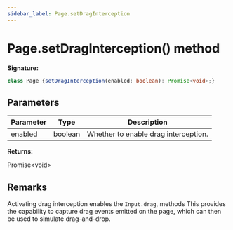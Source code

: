 ```yaml
---
sidebar_label: Page.setDragInterception
---
```

# Page.setDragInterception() method

**Signature:**

```typescript
class Page {setDragInterception(enabled: boolean): Promise<void>;}
```

## Parameters

|  Parameter | Type | Description |
|  --- | --- | --- |
|  enabled | boolean | Whether to enable drag interception. |

**Returns:**

Promise&lt;void&gt;

## Remarks

Activating drag interception enables the `Input.drag`, methods This provides the capability to capture drag events emitted on the page, which can then be used to simulate drag-and-drop.

